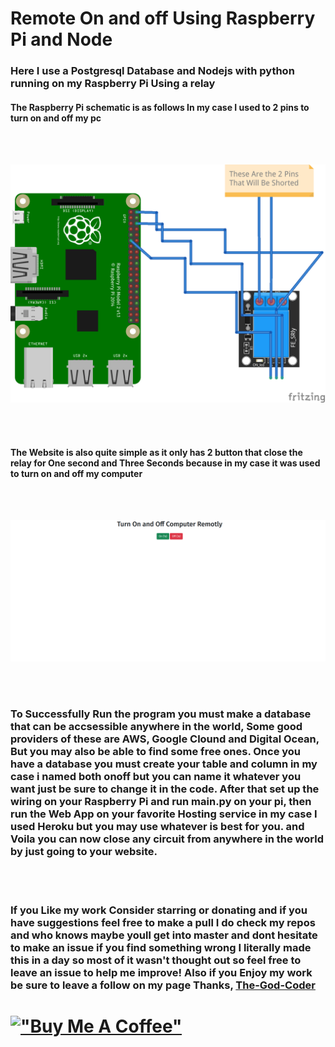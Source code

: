 # Remote On and off Using Raspberry Pi and Node

### Here I use a Postgresql Database and Nodejs with python running on my Raspberry Pi Using a relay

#### The Raspberry Pi schematic is as follows In my case I used to 2 pins to turn on and off my pc
<br>
<br>


![Raspberry Pi Schematic](./Images/RaspberryPi-SetUp.png)

<br>
<br>


#### The Website is also quite simple as it only has 2 button that close the relay for One second and Three Seconds because in my case it was used to turn on and off my computer

<br>
<br>

![Website](./Images/Website.png)

<br>
<br>

### To Successfully Run the program you must make a database that can be accsessible anywhere in the world, Some good providers of these are AWS, Google Clound and Digital Ocean, But you may also be able to find some free ones. Once you have a database you must create your table and column in my case i named both onoff but you can name it whatever you want just be sure to change it in the code. After that set up the wiring on your Raspberry Pi and run main.py on your pi, then run the Web App on your favorite Hosting service in my case I used Heroku but you may use whatever is best for you. and Voila you can now close any circuit from anywhere in the world by just going to your website.

<br>
<br>

### If you Like my work Consider starring or donating and if you have suggestions feel free to make a pull I do check my repos and who knows maybe youll get into master and dont hesitate to make an issue if you find something wrong I literally made this in a day so most of it wasn't thought out so feel free to leave an issue to help me improve! Also if you Enjoy my work be sure to leave a follow on my page Thanks, [The-God-Coder](https://github.com/The-God-coder)
 # [!["Buy Me A Coffee"](https://www.buymeacoffee.com/assets/img/custom_images/orange_img.png)](https://buymeacoffee.com/GodCoder)


